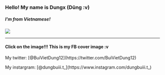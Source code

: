 <h3>Hello! My name is Dungx (Dũng :v)</h3>
<h5>I'm from Vietnamese!</h5>
<a href="https://www.facebook.com/imdungx2993/"><img src="https://user-images.githubusercontent.com/81961420/224526580-dc1af737-9875-4af0-bf3d-05cc0b795c9e.jpeg"></a>
<hr size="5px"/>
<h4>Click on the image!!! This is my FB cover image :v</h4>
<p>My twitter: [@BuiVietDung12](https://twitter.com/BuiVietDung12)</p>
<p>My instargram: [@dungbuiii.t_](https://www.instagram.com/dungbuiii.t_)</p>



